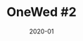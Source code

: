 ---
title: 'OneWed #2'
client: 'Queen Mary University of London'
employer: 'Clearleft'
duration: 'duration'
date: '2020-01'
posse: 'Posse.'
tags:
caseStudyURL: ""
cta: 'Read the case study'
displayOrder: 0
displayType: 'ommit'
featured: false
hero:
  image: '/assets/images/.jpg'
  imageAlt: 'Alt'
permalink: false
---